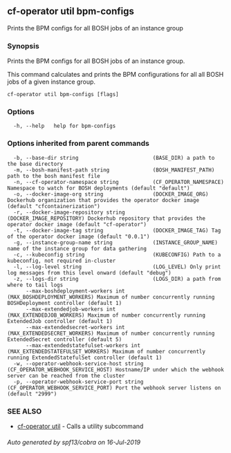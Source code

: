 ## cf-operator util bpm-configs

Prints the BPM configs for all BOSH jobs of an instance group

### Synopsis

Prints the BPM configs for all BOSH jobs of an instance group.

This command calculates and prints the BPM configurations for all all BOSH jobs of a given
instance group.


```
cf-operator util bpm-configs [flags]
```

### Options

```
  -h, --help   help for bpm-configs
```

### Options inherited from parent commands

```
  -b, --base-dir string                        (BASE_DIR) a path to the base directory
  -m, --bosh-manifest-path string              (BOSH_MANIFEST_PATH) path to the bosh manifest file
  -n, --cf-operator-namespace string           (CF_OPERATOR_NAMESPACE) Namespace to watch for BOSH deployments (default "default")
  -o, --docker-image-org string                (DOCKER_IMAGE_ORG) Dockerhub organization that provides the operator docker image (default "cfcontainerization")
  -r, --docker-image-repository string         (DOCKER_IMAGE_REPOSITORY) Dockerhub repository that provides the operator docker image (default "cf-operator")
  -t, --docker-image-tag string                (DOCKER_IMAGE_TAG) Tag of the operator docker image (default "0.0.1")
  -g, --instance-group-name string             (INSTANCE_GROUP_NAME) name of the instance group for data gathering
  -c, --kubeconfig string                      (KUBECONFIG) Path to a kubeconfig, not required in-cluster
  -l, --log-level string                       (LOG_LEVEL) Only print log messages from this level onward (default "debug")
  -z, --logs-dir string                        (LOGS_DIR) a path from where to tail logs
      --max-boshdeployment-workers int         (MAX_BOSHDEPLOYMENT_WORKERS) Maximum of number concurrently running BOSHDeployment controller (default 1)
      --max-extendedjob-workers int            (MAX_EXTENDEDJOB_WORKERS) Maximum of number concurrently running ExtendedJob controller (default 1)
      --max-extendedsecret-workers int         (MAX_EXTENDEDSECRET_WORKERS) Maximum of number concurrently running ExtendedSecret controller (default 5)
      --max-extendedstatefulset-workers int    (MAX_EXTENDEDSTATEFULSET_WORKERS) Maximum of number concurrently running ExtendedStatefulSet controller (default 1)
  -w, --operator-webhook-service-host string   (CF_OPERATOR_WEBHOOK_SERVICE_HOST) Hostname/IP under which the webhook server can be reached from the cluster
  -p, --operator-webhook-service-port string   (CF_OPERATOR_WEBHOOK_SERVICE_PORT) Port the webhook server listens on (default "2999")
```

### SEE ALSO

* [cf-operator util](cf-operator_util.md)	 - Calls a utility subcommand

###### Auto generated by spf13/cobra on 16-Jul-2019
